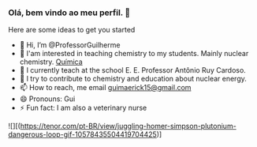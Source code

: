 ### Olá, bem vindo ao meu perfil. 🤙
<!---
**Professor Guilherme/Professor Guilherme** is a ✨ special ✨ repository because its `README.md` (this file) appears on your GitHub profile.
You can click the Preview link to take a look at your changes.
--->
Here are some ideas to get you started

- 👋 Hi, I’m @ProfessorGuilherme
- 👀 I'am interested in teaching chemistry to my students. Mainly nuclear chemistry. [Química](https://conic-semesp.org.br/anais/files/2014/trabalho-1000017505.pdf)
- 🌱 I currently teach at the school E. E. Professor Antônio Ruy Cardoso.
- 💞️ I try to contribute to chemistry and education about nuclear energy.
- 📫 How to reach, me email guimaerick15@gmail.com
- 😄 Pronouns: Gui
- ⚡ Fun fact: I am also a veterinary nurse

![][(https://tenor.com/pt-BR/view/juggling-homer-simpson-plutonium-dangerous-loop-gif-10578435504419704425)]

